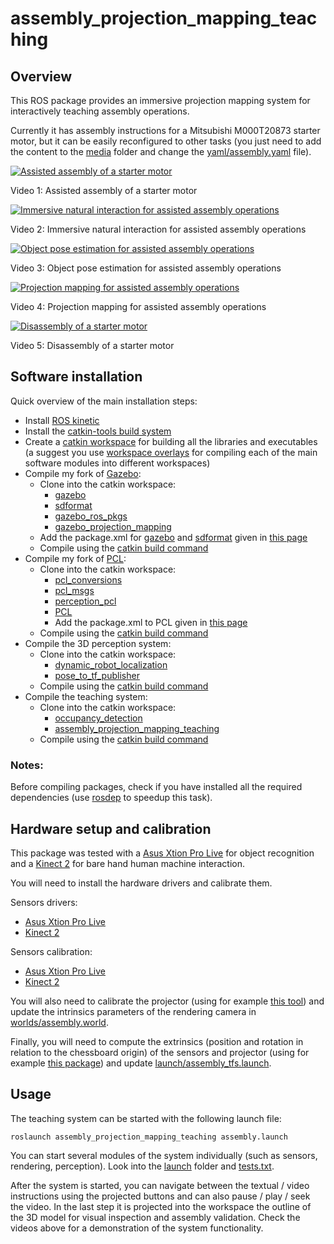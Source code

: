 # assembly_projection_mapping_teaching

## Overview

This ROS package provides an immersive projection mapping system for interactively teaching assembly operations.

Currently it has assembly instructions for a Mitsubishi M000T20873 starter motor, but it can be easily reconfigured to other tasks (you just need to add the content to the [media](media) folder and change the [yaml/assembly.yaml](yaml/assembly.yaml) file).


[![Assisted assembly of a starter motor](http://img.youtube.com/vi/KWiw9Gbkx2I/maxresdefault.jpg)](http://www.youtube.com/watch?v=KWiw9Gbkx2I)

Video 1: Assisted assembly of a starter motor


[![Immersive natural interaction for assisted assembly operations](http://img.youtube.com/vi/pYHGaGZzmJw/maxresdefault.jpg)](http://www.youtube.com/watch?v=pYHGaGZzmJw)

Video 2: Immersive natural interaction for assisted assembly operations


[![Object pose estimation for assisted assembly operations](http://img.youtube.com/vi/557vglPW6Ko/maxresdefault.jpg)](http://www.youtube.com/watch?v=557vglPW6Ko)

Video 3: Object pose estimation for assisted assembly operations


[![Projection mapping for assisted assembly operations](http://img.youtube.com/vi/vfYDPL8DXGY/maxresdefault.jpg)](http://www.youtube.com/watch?v=vfYDPL8DXGY)

Video 4: Projection mapping for assisted assembly operations


[![Disassembly of a starter motor](http://img.youtube.com/vi/USEo3qots5g/maxresdefault.jpg)](http://www.youtube.com/watch?v=USEo3qots5g)

Video 5: Disassembly of a starter motor



## Software installation

Quick overview of the main installation steps:

* Install [ROS kinetic](http://wiki.ros.org/kinetic/Installation/Ubuntu)
* Install the [catkin-tools build system](http://catkin-tools.readthedocs.io/en/latest/installing.html)
* Create a [catkin workspace](http://catkin-tools.readthedocs.io/en/latest/quick_start.html) for building all the libraries and executables (a suggest you use [workspace overlays](http://catkin-tools.readthedocs.io/en/latest/mechanics.html#workspace-chaining-extending) for compiling each of the main software modules into different workspaces)
* Compile my fork of [Gazebo](http://gazebosim.org/):
  * Clone into the catkin workspace:
    * [gazebo](https://bitbucket.org/carlosmccosta/gazebo/branch/camera_intrinsics)
    * [sdformat](https://bitbucket.org/carlosmccosta/sdformat/branch/camera_intrinsics)
    * [gazebo_ros_pkgs](https://github.com/carlosmccosta/gazebo_ros_pkgs)
    * [gazebo_projection_mapping](https://github.com/inesc-tec-robotics/gazebo_projection_mapping)
  * Add the package.xml for [gazebo](https://bitbucket.org/scpeters/unix-stuff/raw/master/package_xml/package_gazebo.xml) and [sdformat](https://bitbucket.org/scpeters/unix-stuff/raw/master/package_xml/package_sdformat.xml) given in [this page](http://gazebosim.org/tutorials?tut=install_from_source)
  * Compile using the [catkin build command](http://catkin-tools.readthedocs.io/en/latest/verbs/catkin_build.html)
* Compile my fork of [PCL](http://pointclouds.org/):
  * Clone into the catkin workspace:
    * [pcl_conversions](https://github.com/ros-perception/pcl_conversions)
    * [pcl_msgs](https://github.com/ros-perception/pcl_msgs)
    * [perception_pcl](https://github.com/ros-perception/perception_pcl)
    * [PCL](https://github.com/carlosmccosta/pcl)
    * Add the package.xml to PCL given in [this page](https://gist.github.com/carlosmccosta/1ec3e3bdce419441b0b17bf9bb707552)
  * Compile using the [catkin build command](http://catkin-tools.readthedocs.io/en/latest/verbs/catkin_build.html)
* Compile the 3D perception system:
  * Clone into the catkin workspace:
    * [dynamic_robot_localization](https://github.com/carlosmccosta/dynamic_robot_localization)
    * [pose_to_tf_publisher](https://github.com/carlosmccosta/pose_to_tf_publisher)
  * Compile using the [catkin build command](http://catkin-tools.readthedocs.io/en/latest/verbs/catkin_build.html)
* Compile the teaching system:
  * Clone into the catkin workspace:
    * [occupancy_detection](https://github.com/carlosmccosta/occupancy_detection)
    * [assembly_projection_mapping_teaching](https://github.com/carlosmccosta/assembly_projection_mapping_teaching)
  * Compile using the [catkin build command](http://catkin-tools.readthedocs.io/en/latest/verbs/catkin_build.html)

### Notes:

Before compiling packages, check if you have installed all the required dependencies (use [rosdep](http://wiki.ros.org/rosdep) to speedup this task).



## Hardware setup and calibration

This package was tested with a [Asus Xtion Pro Live](https://www.asus.com/3D-Sensor/Xtion_PRO_LIVE/) for object recognition and a [Kinect 2](http://www.xbox.com/en-US/xbox-one/accessories/kinect) for bare hand human machine interaction.

You will need to install the hardware drivers and calibrate them.

Sensors drivers:
* [Asus Xtion Pro Live](http://wiki.ros.org/openni2_launch)
* [Kinect 2](https://github.com/code-iai/iai_kinect2)

Sensors calibration:
* [Asus Xtion Pro Live](http://wiki.ros.org/openni_launch/Tutorials)
* [Kinect 2](https://github.com/code-iai/iai_kinect2/tree/master/kinect2_calibration)

You will also need to calibrate the projector (using for example [this tool](http://mesh.brown.edu/calibration/)) and update the intrinsics parameters of the rendering camera in [worlds/assembly.world](worlds/assembly.world).

Finally, you will need to compute the extrinsics (position and rotation in relation to the chessboard origin) of the sensors and projector (using for example [this package](https://github.com/bosch-ros-pkg/chessboards)) and update [launch/assembly_tfs.launch](launch/assembly_tfs.launch).



## Usage

The teaching system can be started with the following launch  file:

```
roslaunch assembly_projection_mapping_teaching assembly.launch
```

You can start several modules of the system individually (such as sensors, rendering, perception). Look into the [launch](launch) folder and [tests.txt](docs/tests.txt).

After the system is started, you can navigate between the textual / video instructions using the projected buttons and can also pause / play / seek the video. In the last step it is projected into the workspace the outline of the 3D model for visual inspection and assembly validation. Check the videos above for a demonstration of the system functionality.
